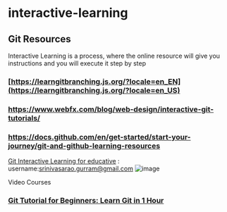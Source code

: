 # interactive-learning

## Git Resources
 Interactive Learning is a process, where the online resource will give you instructions and you will execute it step by step

 ### [https://learngitbranching.js.org/?locale=en_EN](https://learngitbranching.js.org/?locale=en_US)
 ### https://www.webfx.com/blog/web-design/interactive-git-tutorials/
 ### https://docs.github.com/en/get-started/start-your-journey/git-and-github-learning-resources

[Git Interactive Learning for educative](https://www.educative.io/courses/guide-to-git-and-version-control) : username:srinivasarao.gurram@gmail.com
![image](https://github.com/user-attachments/assets/86eec00e-f1e2-495d-9c59-fe716422608f)

 Video Courses
### [Git Tutorial for Beginners: Learn Git in 1 Hour]( https://www.youtube.com/watch?v=8JJ101D3knE)


